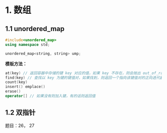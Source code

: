 # 1. 数组
## 1.1 unordered_map
```C++
#include<unordered_map>
using namespace std;

unordered_map<string, string> ump;
```
**模板方法：**
```C++
at(key) // 返回容器中存储的键 key 对应的值，如果 key 不存在，则会抛出 out_of_range 异常。
find(key) // 查找以 key 为键的键值对，如果找到，则返回一个指向该键值对的正向迭代器；反之，则返回一个指向容器中最后一个键值对之后位置的迭代器
count(key)
insert() emplace()
erase()
operator[] // 如果没有则加入键，有的话则返回值
```
## 1.2 双指针
题目：26， 27